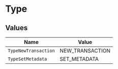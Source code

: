# Type


## Values

| Name                 | Value                |
| -------------------- | -------------------- |
| `TypeNewTransaction` | NEW_TRANSACTION      |
| `TypeSetMetadata`    | SET_METADATA         |